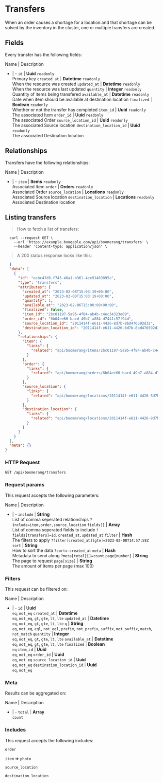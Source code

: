 # Transfers

When an order causes a shortage for a location and that shortage can be solved by the inventory in the cluster, one or multiple transfers are created.

## Fields
Every transfer has the following fields:

Name | Description
- | -
`id` | **Uuid** `readonly`<br>Primary key
`created_at` | **Datetime** `readonly`<br>When the resource was created
`updated_at` | **Datetime** `readonly`<br>When the resource was last updated
`quantity` | **Integer** `readonly`<br>Quantity of items being transfered
`available_at` | **Datetime** `readonly`<br>Date when item should be available at destination location
`finalized` | **Boolean** `readonly`<br>Whether or not the transfer has completed
`item_id` | **Uuid** `readonly`<br>The associated Item
`order_id` | **Uuid** `readonly`<br>The associated Order
`source_location_id` | **Uuid** `readonly`<br>The associated Source location
`destination_location_id` | **Uuid** `readonly`<br>The associated Destination location


## Relationships
Transfers have the following relationships:

Name | Description
- | -
`item` | **Items** `readonly`<br>Associated Item
`order` | **Orders** `readonly`<br>Associated Order
`source_location` | **Locations** `readonly`<br>Associated Source location
`destination_location` | **Locations** `readonly`<br>Associated Destination location


## Listing transfers



> How to fetch a list of transfers:

```shell
  curl --request GET \
    --url 'https://example.booqable.com/api/boomerang/transfers' \
    --header 'content-type: application/json' \
```

> A 200 status response looks like this:

```json
  {
  "data": [
    {
      "id": "eebc47d0-f743-46a1-b361-4ee91489895e",
      "type": "transfers",
      "attributes": {
        "created_at": "2023-02-08T15:03:19+00:00",
        "updated_at": "2023-02-08T15:03:19+00:00",
        "quantity": 1,
        "available_at": "2023-02-06T15:00:00+00:00",
        "finalized": false,
        "item_id": "2bc01197-5a95-4f84-ab4b-c4ec34323e09",
        "order_id": "6b04ee66-bacd-49b7-a884-d7441c57f94d",
        "source_location_id": "2011414f-e611-4426-8d7b-8bd476592d32",
        "destination_location_id": "2011414f-e611-4426-8d7b-8bd476592d32"
      },
      "relationships": {
        "item": {
          "links": {
            "related": "api/boomerang/items/2bc01197-5a95-4f84-ab4b-c4ec34323e09"
          }
        },
        "order": {
          "links": {
            "related": "api/boomerang/orders/6b04ee66-bacd-49b7-a884-d7441c57f94d"
          }
        },
        "source_location": {
          "links": {
            "related": "api/boomerang/locations/2011414f-e611-4426-8d7b-8bd476592d32"
          }
        },
        "destination_location": {
          "links": {
            "related": "api/boomerang/locations/2011414f-e611-4426-8d7b-8bd476592d32"
          }
        }
      }
    }
  ],
  "meta": {}
}
```

### HTTP Request

`GET /api/boomerang/transfers`

### Request params

This request accepts the following parameters:

Name | Description
- | -
`include` | **String** <br>List of comma seperated relationships `?include=item,order,source_location`
`fields[]` | **Array** <br>List of comma seperated fields to include `?fields[transfers]=id,created_at,updated_at`
`filter` | **Hash** <br>The filters to apply `?filter[created_at][gte]=2023-02-08T14:57:58Z`
`sort` | **String** <br>How to sort the data `?sort=-created_at`
`meta` | **Hash** <br>Metadata to send along `?meta[total][]=count`
`page[number]` | **String** <br>The page to request
`page[size]` | **String** <br>The amount of items per page (max 100)


### Filters

This request can be filtered on:

Name | Description
- | -
`id` | **Uuid** <br>`eq`, `not_eq`
`created_at` | **Datetime** <br>`eq`, `not_eq`, `gt`, `gte`, `lt`, `lte`
`updated_at` | **Datetime** <br>`eq`, `not_eq`, `gt`, `gte`, `lt`, `lte`
`q` | **String** <br>`eq`, `not_eq`, `eql`, `not_eql`, `prefix`, `not_prefix`, `suffix`, `not_suffix`, `match`, `not_match`
`quantity` | **Integer** <br>`eq`, `not_eq`, `gt`, `gte`, `lt`, `lte`
`available_at` | **Datetime** <br>`eq`, `not_eq`, `gt`, `gte`, `lt`, `lte`
`finalized` | **Boolean** <br>`eq`
`item_id` | **Uuid** <br>`eq`, `not_eq`
`order_id` | **Uuid** <br>`eq`, `not_eq`
`source_location_id` | **Uuid** <br>`eq`, `not_eq`
`destination_location_id` | **Uuid** <br>`eq`, `not_eq`


### Meta

Results can be aggregated on:

Name | Description
- | -
`total` | **Array** <br>`count`


### Includes

This request accepts the following includes:

`order`


`item` => 
`photo`




`source_location`


`destination_location`





